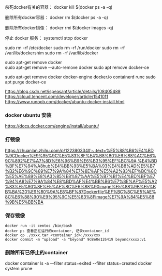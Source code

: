 

杀死docker有关的容器：
docker kill $(docker ps -a -q)

删除所有docker容器：
docker rm $(docker ps -a -q)

删除所有docker镜像：
docker rmi $(docker images -q)

停止 docker 服务：
systemctl stop docker

sudo rm -rf /etc/docker
sudo rm -rf /run/docker
sudo rm -rf /var/lib/dockershim
sudo rm -rf /var/lib/docker

sudo apt-get remove docker  
sudo apt-get remove --auto-remove docker
sudo apt remove docker-ce

sudo apt-get remove docker docker-engine docker.io containerd runc
sudo apt purge docker-ce

https://blog.csdn.net/ispeasant/article/details/108405488
https://cloud.tencent.com/developer/article/1541011
https://www.runoob.com/docker/ubuntu-docker-install.html



### docker ubuntu 安装
https://docs.docker.com/engine/install/ubuntu/

### 打镜像
https://zhuanlan.zhihu.com/p/122380334#:~:text=%E5%88%B6%E4%BD%9CDocker%E9%95%9C%E5%83%8F%E4%B8%80%E8%88%AC%E6%9C%892%E7%A7%8D%E6%96%B9%E6%B3%95%EF%BC%9A,%E4%BD%BF%E7%94%A8hub%E4%BB%93%E5%BA%93%E4%B8%AD%E5%B7%B2%E6%9C%89%E7%9A%84%E7%8E%AF%E5%A2%83%EF%BC%8C%E5%AE%89%E8%A3%85%E8%87%AA%E5%B7%B1%E4%BD%BF%E7%94%A8%E7%9A%84%E8%BD%AF%E4%BB%B6%E7%8E%AF%E5%A2%83%E5%90%8E%E5%AE%8C%E6%88%90image%E5%88%9B%E5%BB%BA%20%E9%80%9A%E8%BF%87Dockerfile%EF%BC%8C%E5%AE%8C%E6%88%90%E9%95%9C%E5%83%8Fimage%E7%9A%84%E5%88%9B%E5%BB%BA




### 保存镜像
```
docker run -it centos /bin/bash
docker ps 查看正在运行的container, 记录container_id
docker cp ./xxxx.tar <container_id>:/xxx/xxx
docker commit -m "upload" -a "beyond" 9d8e0e126419 beyond/xxxx:v1
```



### 删除所有已停止的container
docker container ls -a --filter status=exited --filter status=created
docker system prune

